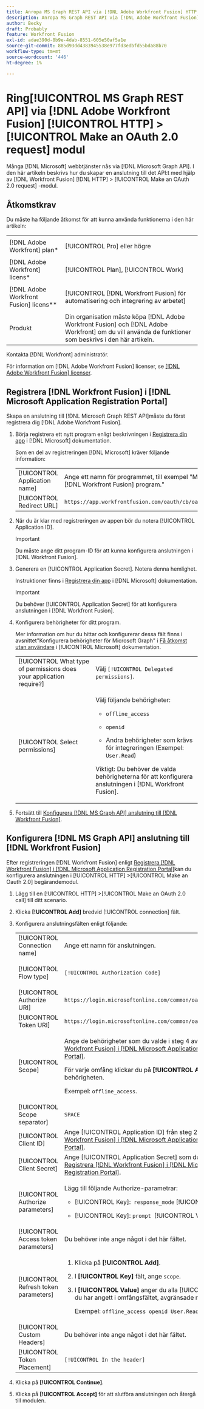 ```yaml
---
title: Anropa MS Graph REST API via [!DNL Adobe Workfront Fusion] HTTP &gt; Gör en OAuth 2.0-begärandemodul
description: Anropa MS Graph REST API via [!DNL Adobe Workfront Fusion] HTTP &gt; Gör en OAuth 2.0-begärandemodul
author: Becky
draft: Probably
feature: Workfront Fusion
exl-id: adae390d-8b9e-4dab-8551-605e50af5a1e
source-git-commit: 885d93dd4383945538e977fd3edbfd55bda88b70
workflow-type: tm+mt
source-wordcount: '446'
ht-degree: 1%

---
```


# Ring[!UICONTROL  MS Graph REST API] via [!DNL Adobe Workfront Fusion] [!UICONTROL HTTP] > [!UICONTROL Make an OAuth 2.0 request] modul

Många [!DNL Microsoft] webbtjänster nås via [!DNL Microsoft Graph API]. I den här artikeln beskrivs hur du skapar en anslutning till det API:t med hjälp av [!DNL Workfront Fusion] [!DNL HTTP] > [!UICONTROL Make an OAuth 2.0 request] -modul.

## Åtkomstkrav

Du måste ha följande åtkomst för att kunna använda funktionerna i den här artikeln:

<table style="table-layout:auto"> 
 <col> 
 <col> 
 <tbody> 
  <tr> 
   <td role="rowheader">[!DNL Adobe Workfront] plan*</td> 
   <td> <p>[!UICONTROL Pro] eller högre</p> </td> 
  </tr> 
  <tr data-mc-conditions=""> 
   <td role="rowheader">[!DNL Adobe Workfront] licens*</td> 
   <td> <p>[!UICONTROL Plan], [!UICONTROL Work]</p> </td> 
  </tr> 
  <tr> 
   <td role="rowheader">[!DNL Adobe Workfront Fusion] licens**</td> 
   <td> <p>[!UICONTROL [!DNL Workfront Fusion] för automatisering och integrering av arbetet] </p> </td> 
  </tr> 
  <tr> 
   <td role="rowheader">Produkt</td> 
   <td>Din organisation måste köpa [!DNL Adobe Workfront Fusion] och [!DNL Adobe Workfront] om du vill använda de funktioner som beskrivs i den här artikeln.</td> 
  </tr>
 </tbody> 
</table>

Kontakta [!DNL Workfront] administratör.

För information om [!DNL Adobe Workfront Fusion] licenser, se [[!DNL Adobe Workfront Fusion] licenser](../../workfront-fusion/get-started/license-automation-vs-integration.md).

## Registrera [!DNL Workfront Fusion] i [!DNL Microsoft Application Registration Portal]

Skapa en anslutning till [!DNL Microsoft Graph REST API]måste du först registrera dig [!DNL Adobe Workfront Fusion].

1. Börja registrera ett nytt program enligt beskrivningen i [Registrera din app](https://docs.microsoft.com/en-us/graph/auth-register-app-v2) i [!DNL Microsoft] dokumentation.

   Som en del av registreringen [!DNL Microsoft] kräver följande information:

   <table style="table-layout:auto">
      <tr>
        <td>[!UICONTROL Application name]</td>
        <td>Ange ett namn för programmet, till exempel "Min [!DNL Workfront Fusion] program."</td>
      </tr>
      <tr>
        <td>[!UICONTROL Redirect URL]</td>
        <td><code>https://app.workfrontfusion.com/oauth/cb/oauth2</code></td>
      </tr>
    </table>

1. När du är klar med registreringen av appen bör du notera [!UICONTROL Application ID].

   >[!IMPORTANT]
   >
   >Du måste ange ditt program-ID för att kunna konfigurera anslutningen i [!DNL Workfront Fusion].

1. Generera en [!UICONTROL Application Secret]. Notera denna hemlighet.

   Instruktioner finns i [Registrera din app](https://docs.microsoft.com/en-us/graph/auth-register-app-v2) i [!DNL Microsoft] dokumentation.

   >[!IMPORTANT]
   >
   >Du behöver [!UICONTROL Application Secret] för att konfigurera anslutningen i [!DNL Workfront Fusion].

1. Konfigurera behörigheter för ditt program.

   Mer information om hur du hittar och konfigurerar dessa fält finns i avsnittet&quot;Konfigurera behörigheter för Microsoft Graph&quot; i [Få åtkomst utan användare](https://docs.microsoft.com/en-us/graph/auth-v2-service) i [!UICONTROL Microsoft] dokumentation.

   <table style="table-layout:auto">
    <col> 
    <col> 
    <tbody> 
     <tr> 
      <td role="rowheader">[!UICONTROL What type of permissions does your application require?]</td> 
      <td>Välj <code>[!UICONTROL Delegated permissions]</code>.</td> 
     </tr> 
     <tr> 
      <td role="rowheader">[!UICONTROL Select permissions]</td> 
      <td> <p>Välj följande behörigheter:</p> 
       <ul> 
        <li> <p><code>offline_access</code> </p> </li> 
        <li> <p><code>openid</code> </p> </li> 
        <li> <p>Andra behörigheter som krävs för integreringen (Exempel: <code>User.Read</code>)</p> </li> 
       </ul> <p>Viktigt: Du behöver de valda behörigheterna för att konfigurera anslutningen i [!DNL Workfront Fusion].</p> </td> 
     </tr> 
    </tbody> 
   </table>

1. Fortsätt till [Konfigurera [!DNL MS Graph API] anslutning till [!DNL Workfront Fusion]](#configure-your-ms-graph-api-connection-in-workfront-fusion).

## Konfigurera [!DNL MS Graph API] anslutning till [!DNL Workfront Fusion]

Efter registreringen [!DNL Workfront Fusion] enligt [Registrera [!DNL Workfront Fusion] i [!DNL Microsoft Application Registration Portal]](#register-workfront-fusion-in-the-microsoft-application-registration-portal)kan du konfigurera anslutningen i [!UICONTROL HTTP] >[!UICONTROL Make an Oauth 2.0] begärandemodul.

1. Lägg till en [!UICONTROL HTTP] >[!UICONTROL Make an OAuth 2.0 call] till ditt scenario.
1. Klicka **[!UICONTROL Add]** bredvid [!UICONTROL connection] fält.
1. Konfigurera anslutningsfälten enligt följande:

   <table style="table-layout:auto"> 
    <col> 
    <col> 
    <tbody> 
     <tr> 
      <td role="rowheader">[!UICONTROL Connection name]</td> 
      <td>Ange ett namn för anslutningen.</td> 
     </tr> 
     <tr> 
      <td role="rowheader"> <p role="rowheader">[!UICONTROL Flow type]</p> </td> 
      <td><code>[!UICONTROL Authorization Code]</code> </td> 
     </tr> 
     <tr> 
      <td role="rowheader">[!UICONTROL Authorize URI]</td> 
      <td><code>https://login.microsoftonline.com/common/oauth2/v2.0/authorize</code> </td> 
     </tr> 
     <tr> 
      <td role="rowheader">[!UICONTROL Token URI]</td> 
      <td><code>https://login.microsoftonline.com/common/oauth2/v2.0/token</code> </td> 
     </tr> 
     <tr> 
      <td role="rowheader">[!UICONTROL Scope]</td> 
      <td> <p>Ange de behörigheter som du valde i steg 4 av <a href="#register-workfront-fusion-in-the-microsoft-application-registration-portal" class="MCXref xref">Registrera [!DNL Workfront Fusion] i [!DNL Microsoft Application Registration Portal]</a>.</p> <p>För varje omfång klickar du på <b>[!UICONTROL Add]</b> och skriv in behörigheten.</p> <p>Exempel: <code>offline_access</code>.</p> </td> 
     </tr> 
     <tr> 
      <td role="rowheader">[!UICONTROL Scope separator]</td> 
      <td><code>SPACE</code> </td> 
     </tr> 
     <tr> 
      <td role="rowheader">[!UICONTROL Client ID]</td> 
      <td>Ange [!UICONTROL Application ID] från steg 2 in <a href="#register-workfront-fusion-in-the-microsoft-application-registration-portal" class="MCXref xref">Registrera [!DNL Workfront Fusion] i [!DNL Microsoft Application Registration Portal]</a>.</td> 
     </tr> 
     <tr> 
      <td role="rowheader">[!UICONTROL Client Secret]</td> 
      <td>Ange [!UICONTROL Application Secret] som du skapade i steg 2 i <a href="#register-workfront-fusion-in-the-microsoft-application-registration-portal" class="MCXref xref">Registrera [!DNL Workfront Fusion] i [!DNL Microsoft Application Registration Portal]</a>.</td> 
     </tr> 
     <tr> 
      <td role="rowheader">[!UICONTROL Authorize parameters]</td> 
      <td> <p>Lägg till följande Authorize-parametrar:</p> 
       <ul> 
        <li> <p>[!UICONTROL Key]:<code> response_mode</code> [!UICONTROL Value]: <code>query</code></p> </li> 
        <li> <p>[!UICONTROL Key]: <code>prompt </code>[!UICONTROL Value]: <code>consent</code></p> </li> 
       </ul> </td> 
     </tr> 
     <tr> 
      <td role="rowheader">[!UICONTROL Access token parameters]</td> 
      <td>Du behöver inte ange något i det här fältet.</td> 
     </tr> 
     <tr> 
      <td role="rowheader">[!UICONTROL Refresh token parameters]</td> 
      <td> 
       <ol> 
        <li value="1"> <p>Klicka på <b>[!UICONTROL Add]</b>.</p> </li> 
        <li value="2"> <p>I <b>[!UICONTROL Key]</b> fält, ange <code>scope</code>.</p> </li> 
        <li value="3"> <p>I <b>[!UICONTROL Value]</b> anger du alla [!UICONTROL scope]som du har angett i omfångsfältet, avgränsade med blanksteg.</p> <p>Exempel: <code>offline_access openid User.Read</code></p> </li> 
       </ol> </td> 
     </tr> 
     <tr> 
      <td role="rowheader">[!UICONTROL Custom Headers]</td> 
      <td>Du behöver inte ange något i det här fältet.</td> 
     </tr> 
     <tr> 
      <td role="rowheader">[!UICONTROL Token Placement]</td> 
      <td><code>[!UICONTROL In the header]</code> </td> 
     </tr> 
    </tbody> 
   </table>

1. Klicka på **[!UICONTROL Continue]**.
1. Klicka på **[!UICONTROL Accept]** för att slutföra anslutningen och återgå till modulen.
